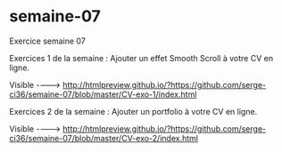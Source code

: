 # semaine-07

Exercice semaine 07

Exercices 1 de la semaine : Ajouter un effet Smooth Scroll à votre CV en ligne.

Visible ----> http://htmlpreview.github.io/?https://github.com/serge-ci36/semaine-07/blob/master/CV-exo-1/index.html

Exercices 2 de la semaine : Ajouter un portfolio à votre CV en ligne.

Visible ----> http://htmlpreview.github.io/?https://github.com/serge-ci36/semaine-07/blob/master/CV-exo-2/index.html
